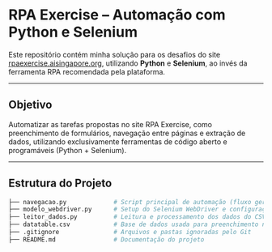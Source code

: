 # RPA Exercise – Automação com Python e Selenium

Este repositório contém minha solução para os desafios do site [rpaexercise.aisingapore.org](https://rpaexercise.aisingapore.org/), utilizando **Python** e **Selenium**, ao invés da ferramenta RPA recomendada pela plataforma.

---

## Objetivo

Automatizar as tarefas propostas no site RPA Exercise, como preenchimento de formulários, navegação entre páginas e extração de dados, utilizando exclusivamente ferramentas de código aberto e programáveis (Python + Selenium).

---

## Estrutura do Projeto

```bash
├── navegacao.py             # Script principal de automação (fluxo geral)
├── modelo_webdriver.py      # Setup do Selenium WebDriver e configurações do navegador
├── leitor_dados.py          # Leitura e processamento dos dados do CSV
├── datatable.csv            # Base de dados usada para preenchimento no site
├── .gitignore               # Arquivos e pastas ignoradas pelo Git
├── README.md                # Documentação do projeto




